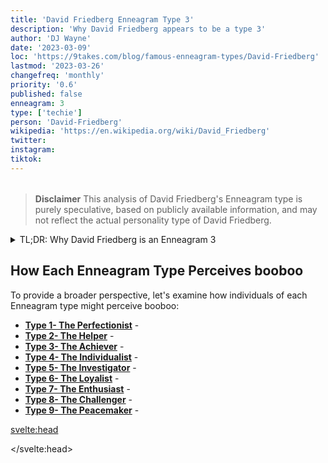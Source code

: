 ```yaml
---
title: 'David Friedberg Enneagram Type 3'
description: 'Why David Friedberg appears to be a type 3'
author: 'DJ Wayne'
date: '2023-03-09'
loc: 'https://9takes.com/blog/famous-enneagram-types/David-Friedberg'
lastmod: '2023-03-26'
changefreq: 'monthly'
priority: '0.6'
published: false
enneagram: 3
type: ['techie']
person: 'David-Friedberg'
wikipedia: 'https://en.wikipedia.org/wiki/David_Friedberg'
twitter:
instagram:
tiktok:
---
```


<script>
	import  PopCard  from "../../../lib/components/atoms/PopCard.svelte";
</script>
<div
	style="display: flex;
    justify-content: center;
    margin: 1rem 0;
	"
>
	<PopCard
		image={`/types/5s/${'David-Friedberg'}.webp`}
		showIcon={false}
		enneagramType=""
		displayText="David Friedberg"
		subtext=""
	/>
</div>

> **Disclaimer** This analysis of David Friedberg's Enneagram type is purely speculative, based on publicly available information, and may not reflect the actual personality type of David Friedberg.

<details>
<summary class="accordion">TL;DR: Why David Friedberg is an Enneagram 3</summary>
<div class="panel">
<ul>
<li></li>
<li></li>
<li></li>
<li></li>
</ul>
  </div>
</details>

<p class="firstLetter"></p>

## How Each Enneagram Type Perceives booboo

To provide a broader perspective, let's examine how individuals of each Enneagram type might perceive booboo:

- **[Type 1- The Perfectionist](/blog/enneagram/enneagram-type-1)** -
- **[Type 2- The Helper](/blog/enneagram/enneagram-type-2)** -
- **[Type 3- The Achiever](/blog/enneagram/enneagram-type-3)** -
- **[Type 4- The Individualist](/blog/enneagram/enneagram-type-4)** -
- **[Type 5- The Investigator](/blog/enneagram/enneagram-type-5)** -
- **[Type 6- The Loyalist](/blog/enneagram/enneagram-type-6)** -
- **[Type 7- The Enthusiast](/blog/enneagram/enneagram-type-7)** -
- **[Type 8- The Challenger](/blog/enneagram/enneagram-type-8)** -
- **[Type 9- The Peacemaker](/blog/enneagram/enneagram-type-9)** -

<svelte:head>

<script type="application/ld+json">

</script>

</svelte:head>

<style lang="scss"></style>
